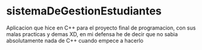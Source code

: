 # sistemaDeGestionEstudiantes
Aplicacion que hice en C++ para el proyecto final de programacion, con sus malas practicas y demas XD, en mi defensa he de decir que no sabia absolutamente nada de C++ cuando empece a hacerlo
